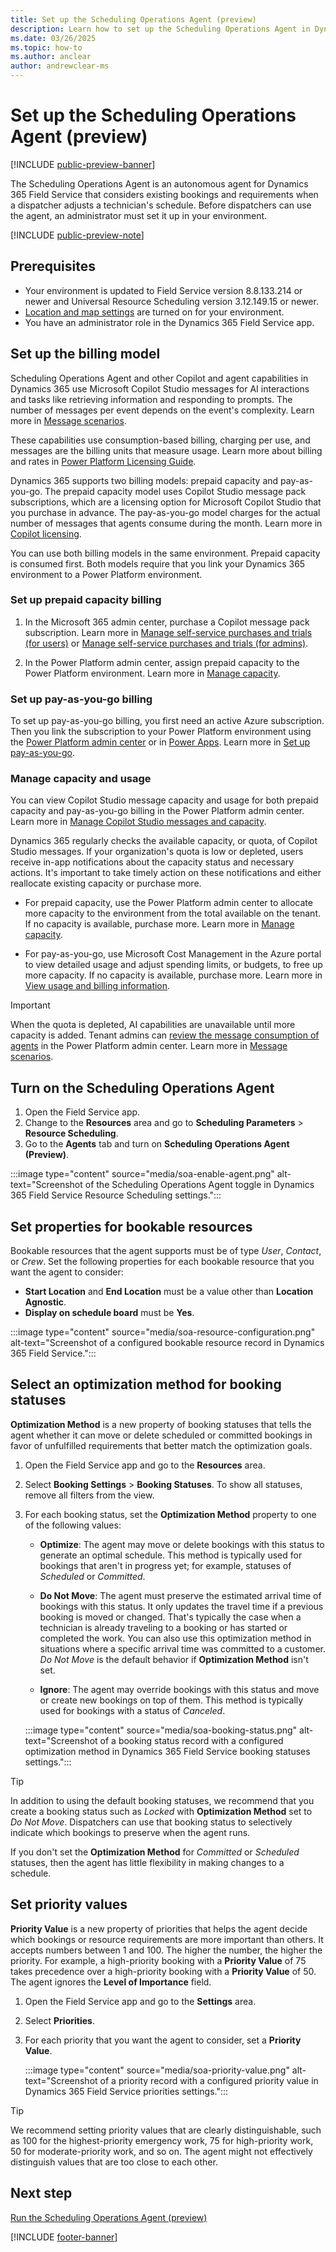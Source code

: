 ```yaml
---
title: Set up the Scheduling Operations Agent (preview)
description: Learn how to set up the Scheduling Operations Agent in Dynamics 365 Field Service for your dispatchers.
ms.date: 03/26/2025
ms.topic: how-to
ms.author: anclear
author: andrewclear-ms
---
```


# Set up the Scheduling Operations Agent (preview)

[!INCLUDE [public-preview-banner](../includes/public-preview-banner.md)]

The Scheduling Operations Agent is an autonomous agent for Dynamics 365 Field Service that considers existing bookings and requirements when a dispatcher adjusts a technician's schedule. Before dispatchers can use the agent, an administrator must set it up in your environment.

[!INCLUDE [public-preview-note](../includes/public-preview-note.md)]

## Prerequisites

- Your environment is updated to Field Service version 8.8.133.214 or newer and Universal Resource Scheduling version 3.12.149.15 or newer.
- [Location and map settings](field-service-maps-address-locations.md) are turned on for your environment.
- You have an administrator role in the Dynamics 365 Field Service app.

## Set up the billing model

Scheduling Operations Agent and other Copilot and agent capabilities in Dynamics 365 use Microsoft Copilot Studio messages for AI interactions and tasks like retrieving information and responding to prompts. The number of messages per event depends on the event's complexity. Learn more in [Message scenarios](/microsoft-copilot-studio/requirements-messages-management#message-scenarios).  

These capabilities use consumption-based billing, charging per use, and messages are the billing units that measure usage. Learn more about billing and rates in [Power Platform Licensing Guide](https://go.microsoft.com/fwlink/?LinkId=2085130).

Dynamics 365 supports two billing models: prepaid capacity and pay-as-you-go. The prepaid capacity model uses Copilot Studio message pack subscriptions, which are a licensing option for Microsoft Copilot Studio that you purchase in advance. The pay-as-you-go model charges for the actual number of messages that agents consume during the month. Learn more in [Copilot licensing](/microsoft-copilot-studio/billing-licensing).

You can use both billing models in the same environment. Prepaid capacity is consumed first. Both models require that you link your Dynamics 365 environment to a Power Platform environment.

### Set up prepaid capacity billing

1. In the Microsoft 365 admin center, purchase a Copilot message pack subscription. Learn more in [Manage self-service purchases and trials (for users)](/microsoft-365/commerce/subscriptions/manage-self-service-purchases-users) or [Manage self-service purchases and trials (for admins)](/microsoft-365/commerce/subscriptions/manage-self-service-purchases-admins).

1. In the Power Platform admin center, assign prepaid capacity to the Power Platform environment. Learn more in [Manage capacity](/power-platform/admin/manage-copilot-studio-messages-capacity?tabs=new#manage-capacity).

### Set up pay-as-you-go billing

To set up pay-as-you-go billing, you first need an active Azure subscription. Then you link the subscription to your Power Platform environment using the [Power Platform admin center](https://admin.powerplatform.microsoft.com/) or in [Power Apps](https://make.powerapps.com/). Learn more in [Set up pay-as-you-go](/power-platform/admin/pay-as-you-go-set-up).

### Manage capacity and usage

You can view Copilot Studio message capacity and usage for both prepaid capacity and pay-as-you-go billing in the Power Platform admin center. Learn more in [Manage Copilot Studio messages and capacity](/power-platform/admin/manage-copilot-studio-messages-capacity).

Dynamics 365 regularly checks the available capacity, or quota, of Copilot Studio messages. If your organization's quota is low or depleted, users receive in-app notifications about the capacity status and necessary actions. It's important to take timely action on these notifications and either reallocate existing capacity or purchase more.

- For prepaid capacity, use the Power Platform admin center to allocate more capacity to the environment from the total available on the tenant. If no capacity is available, purchase more. Learn more in [Manage capacity](/power-platform/admin/manage-copilot-studio-messages-capacity#manage-capacity).

- For pay-as-you-go, use Microsoft Cost Management in the Azure portal to view detailed usage and adjust spending limits, or budgets, to free up more capacity. If no capacity is available, purchase more. Learn more in [View usage and billing information](/power-platform/admin/pay-as-you-go-usage-costs).

> [!IMPORTANT]
> When the quota is depleted, AI capabilities are unavailable until more capacity is added. Tenant admins can [review the message consumption of agents](/microsoft-copilot-studio/requirements-messages-management#view-message-consumption) in the Power Platform admin center. Learn more in [Message scenarios](/microsoft-copilot-studio/requirements-messages-management#message-scenarios).

## Turn on the Scheduling Operations Agent

1. Open the Field Service app.
1. Change to the **Resources** area and go to **Scheduling Parameters** > **Resource Scheduling**.
1. Go to the **Agents** tab and turn on **Scheduling Operations Agent (Preview)**.

:::image type="content" source="media/soa-enable-agent.png" alt-text="Screenshot of the Scheduling Operations Agent toggle in Dynamics 365 Field Service Resource Scheduling settings.":::

## Set properties for bookable resources

Bookable resources that the agent supports must be of type *User*, *Contact*, or *Crew*. Set the following properties for each bookable resource that you want the agent to consider:

- **Start Location** and **End Location** must be a value other than **Location Agnostic**.
- **Display on schedule board** must be **Yes**.

:::image type="content" source="media/soa-resource-configuration.png" alt-text="Screenshot of a configured bookable resource record in Dynamics 365 Field Service.":::

## Select an optimization method for booking statuses

**Optimization Method** is a new property of booking statuses that tells the agent whether it can move or delete scheduled or committed bookings in favor of unfulfilled requirements that better match the optimization goals.

1. Open the Field Service app and go to the **Resources** area.

1. Select **Booking Settings** > **Booking Statuses**. To show all statuses, remove all filters from the view.

1. For each booking status, set the **Optimization Method** property to one of the following values:

    - **Optimize**: The agent may move or delete bookings with this status to generate an optimal schedule. This method is typically used for bookings that aren't in progress yet; for example, statuses of *Scheduled* or *Committed*.

    - **Do Not Move**: The agent must preserve the estimated arrival time of bookings with this status. It only updates the travel time if a previous booking is moved or changed. That's typically the case when a technician is already traveling to a booking or has started or completed the work. You can also use this optimization method in situations where a specific arrival time was committed to a customer. *Do Not Move* is the default behavior if **Optimization Method** isn't set.

    - **Ignore**: The agent may override bookings with this status and move or create new bookings on top of them. This method is typically used for bookings with a status of *Canceled*.

    :::image type="content" source="media/soa-booking-status.png" alt-text="Screenshot of a booking status record with a configured optimization method in Dynamics 365 Field Service booking statuses settings.":::

> [!TIP]
> In addition to using the default booking statuses, we recommend that you create a booking status such as *Locked* with **Optimization Method** set to *Do Not Move*. Dispatchers can use that booking status to selectively indicate which bookings to preserve when the agent runs.
>
> If you don't set the **Optimization Method** for *Committed* or *Scheduled* statuses, then the agent has little flexibility in making changes to a schedule.

## Set priority values

**Priority Value** is a new property of priorities that helps the agent decide which bookings or resource requirements are more important than others. It accepts numbers between 1 and 100. The higher the number, the higher the priority. For example, a high-priority booking with a **Priority Value** of 75 takes precedence over a high-priority booking with a **Priority Value** of 50. The agent ignores the **Level of Importance** field.

1. Open the Field Service app and go to the **Settings** area.
2. Select **Priorities**.
3. For each priority that you want the agent to consider, set a **Priority Value**.  

    :::image type="content" source="media/soa-priority-value.png" alt-text="Screenshot of a priority record with a configured priority value in Dynamics 365 Field Service priorities settings.":::

> [!TIP]
> We recommend setting priority values that are clearly distinguishable, such as 100 for the highest-priority emergency work, 75 for high-priority work, 50 for moderate-priority work, and so on. The agent might not effectively distinguish values that are too close to each other.

## Next step

[Run the Scheduling Operations Agent (preview)](soa-run.md)

[!INCLUDE [footer-banner](../includes/footer-banner.md)]
